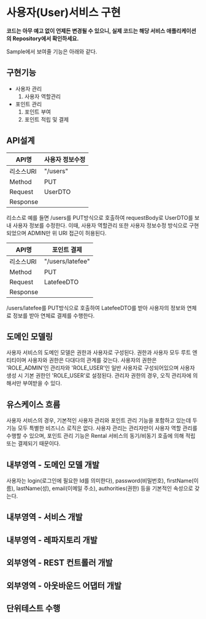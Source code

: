 # 사용자(User)서비스 구현
**코드는 아무 예고 없이 언제든 변경될 수 있으니, 실제 코드는 해당 서비스 애플리케이션의 Repository에서 확인하세요.**

Sample에서 보여줄 기능은 아래와 같다.

## 구현기능
  - 사용자 관리
    1. 사용자 역할관리
  - 포인트 관리
    1. 포인트 부여
    2. 포인트 적립 및 결제

## API설계

|API명|사용자 정보수정|
|----|------|
|리소스URI|"/users"|
|Method|PUT|
|Request|UserDTO|
|Response| |

리소스로 예를 들면 /users를 PUT방식으로 호출하여 requestBody로 UserDTO를 보내 사용자 정보를 수정한다.
이때, 사용자 역할관리 또한 사용자 정보수정 방식으로 구현되었으며 ADMIN만 위 URI 접근이 허용된다.

|API명|포인트 결제|
|----|------|
|리소스URI|"/users/latefee"|
|Method|PUT|
|Request|LatefeeDTO|
|Response| |

/users/latefee를 PUT방식으로 호출하여 LatefeeDTO를 받아 사용자의 정보와 연체료 정보를 받아 연체료 결제를 수행한다.

## 도메인 모델링

사용자 서비스의 도메인 모델은 권한과 사용자로 구성된다. 권한과 사용자 모두 루트 엔티티이며 사용자와 권한은 다대다의 관계를 갖는다.
사용자의 권한은 'ROLE_ADMIN'인 관리자와 'ROLE_USER'인 일반 사용자로 구성되어있으며 사용자 생성 시 기본 권한인 'ROLE_USER'로 설정된다.
관리자 권한의 경우, 오직 관리자에 의해서만 부여받을 수 있다.

## 유스케이스 흐름

사용자 서비스의 경우, 기본적인 사용자 관리와 포인트 관리 기능을 포함하고 있는데 두 기능 모두 특별한 비즈니스 로직은 없다.
사용자 관리는 관리자만이 사용자 역할 관리를 수행할 수 있으며, 포인트 관리 기능은 Rental 서비스의 동기/비동기 호출에 의해 적립 또는 결제되기 때문이다.

## 내부영역 - 도메인 모델 개발

사용자는 login(로그인에 필요한 Id를 의미한다), password(비밀번호), firstName(이름), lastName(성), email(이메일 주소), authorities(권한) 등을 기본적인 속성으로 갖는다. 



## 내부영역 - 서비스 개발

## 내부영역 - 레파지토리 개발

## 외부영역 - REST 컨트롤러 개발

## 외부영역 - 아웃바운드 어댑터 개발

## 단위테스트 수행


